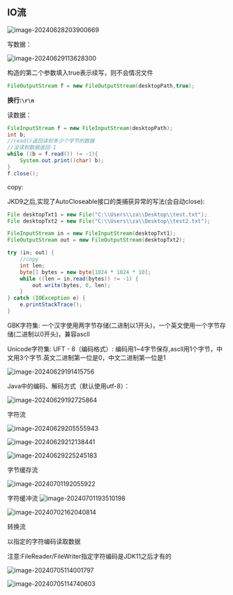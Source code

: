 
## IO流



![image-20240628203900669](imgs/image-20240628203900669.png)



写数据：



![image-20240629113628300](imgs/image-20240629113628300.png)

构造的第二个参数填入true表示续写，则不会情况文件

```java
FileOutputStream f = new FileOutputStream(desktopPath,true);
```

__换行:`\r\n`__



读数据：

```java
FileInputStream f = new FileInputStream(desktopPath);
int b;
//read()返回读到多少个字节的数据
//没读到数据返回-1
while ((b = f.read()) != -1){
	System.out.print((char) b);
}
f.close();
```

copy:

JKD9之后,实现了AutoCloseable接口的类捕获异常的写法(会自动close):

```java
File desktopTxt1 = new File("C:\\Users\\za\\Desktop\\test.txt");
File desktopTxt2 = new File("C:\\Users\\za\\Desktop\\test2.txt");

FileInputStream in = new FileInputStream(desktopTxt1);
FileOutputStream out = new FileOutputStream(desktopTxt2);

try (in; out) {
    //copy
    int len;
    byte[] bytes = new byte[1024 * 1024 * 10];
    while ((len = in.read(bytes)) != -1) {
        out.write(bytes, 0, len);
    }
} catch (IOException e) {
    e.printStackTrace();
}
```



GBK字符集:
一个汉字使用两字节存储(二进制以1开头)，一个英文使用一个字节存储(二进制以0开头)，兼容ascll

Unicode字符集:
UFT - 8（编码格式）: 编码用1~4字节保存,ascll用1个字节，中文用3个字节.英文二进制第一位是0，中文二进制第一位是1

![image-20240629191415756](imgs/image-20240629191415756.png)

Java中的编码、解码方式（默认使用utf-8）：

![image-20240629192725864](imgs/image-20240629192725864.png)

字符流

![image-20240629205555943](imgs/image-20240629205555943.png)

![image-20240629212138441](imgs/image-20240629212138441.png)



![image-20240629225245183](imgs/image-20240629225245183.png)



字节缓存流

![image-20240701192055922](imgs/image-20240701192055922.png)

字符缓冲流
![image-20240701193510198](imgs/image-20240701193510198.png)

![image-20240702162040814](imgs/image-20240702162040814.png)

转换流

以指定的字符编码读取数据

注意:FileReader/FileWriter指定字符编码是JDK11之后才有的

![image-20240705114001797](imgs/image-20240705114001797.png)

![image-20240705114740603](imgs/image-20240705114740603.png)
